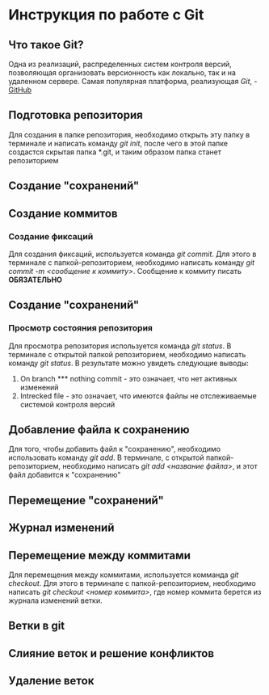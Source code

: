 # Инструкция по работе с Git

## Что такое Git?

Одна из реализаций, распределенных систем контроля версий, позволяющая организовать версионность как локально, так и на удаленном сервере. Самая популярная платформа, реализующая *Git*, - [GitHub](https://github.com)
 

## Подготовка репозитория

Для создания в папке репозитория, необходимо открыть эту папку в терминале и написать команду *git init*, после чего в этой папке создастся скрытая папка *.git, и таким образом папка станет репозиторием  


## Создание "сохранений"

## Создание коммитов

### Создание фиксаций 

Для создания фиксаций, используется команда *git commit*. Для этого в терминале с папкой-репозиторием, необходимо написать команду *git commit -m <сообщение к коммиту>*. Сообщение к коммиту писать **ОБЯЗАТЕЛЬНО**

## Создание "сохранений"  


### Просмотр состояния репозитория 

Для просмотра репозитория используется команда *git status*. В терминале с открытой папкой репозиторием, необходимо написать команду *git status*. В результате можно увидеть следующие выводы:
1. On branch *** nothing commit - это означает, что нет активных изменений
2. Intrecked file - это означает, что имеются файлы не отслеживаемые системой контроля версий


## Добавление файла к сохранению

Для того, чтобы добавить файл к "сохранению", необходимо использовать команду *git add*. В терминале, с открытой папкой-репозиторием, необходимо написать *git add <название файла>*, и этот файл добавится к "сохранению"

## Перемещение "сохранений"

## Журнал изменений


## Перемещение между коммитами
Для перемещения между коммитами, используется комманда *git checkout*. Для этого в терминале с папкой-репозиторием, необходимо написать *git checkout <номер коммита>*, где номер коммита берется из журнала изменений ветки.


## Ветки в git

## Слияние веток и решение конфликтов 

## Удаление веток 